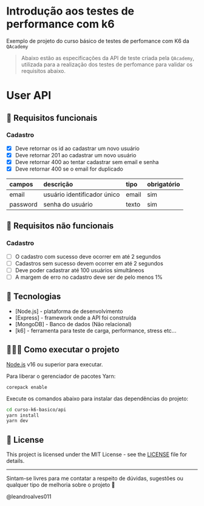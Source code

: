 # Introdução aos testes de performance com k6

Exemplo de projeto do curso básico de testes de perfomance com K6 da `QAcademy`

> Abaixo estão as especificações da API de teste criada pela `QAcademy`, utilizada para a realização dos testes de perfomance para validar os requisitos abaixo.

# User API

## 🔖 Requisitos funcionais

### Cadastro

- [x] Deve retornar os id ao cadastrar um novo usuário
- [x] Deve retornar 201 ao cadastrar um novo usuário
- [x] Deve retornar 400 ao tentar cadastrar sem email e senha
- [x] Deve retornar 400 se o email for duplicado

| campos   | descrição                   | tipo  | obrigatório |
| :------- | :-------------------------- | :---- | :---------- |
| email    | usuário identificador único | email | sim         |
| password | senha do usuário            | texto | sim         |

## 🔖 Requisitos não funcionais

### Cadastro

- [ ] O cadastro com sucesso deve ocorrer em até 2 segundos
- [ ] Cadastros sem sucesso devem ocorrer em até 2 segundos
- [ ] Deve poder cadastrar até 100 usuários simultâneos
- [ ] A margem de erro no cadastro deve ser de pelo menos 1%

## 🚀 Tecnologias

- [Node.js] - plataforma de desenvolvimento
- [Express] - framework onde a API foi construída
- [MongoDB] - Banco de dados (Não relacional)
- [k6] - ferramenta para teste de carga, performance, stress etc...

## 👨🏻‍💻 Como executar o projeto

[Node.js](https://nodejs.org/) v16 ou superior para executar.

Para liberar o gerenciador de pacotes Yarn:

```
corepack enable
```

Execute os comandos abaixo para instalar das dependências do projeto:

```sh
cd curso-k6-basico/api
yarn install
yarn dev
```

## 📝 License

This project is licensed under the MIT License - see the [LICENSE](LICENSE) file for details.

---

Sintam-se livres para me contatar a respeito de dúvidas, sugestões ou qualquer tipo de melhoria sobre o projeto 💚

@leandroalves011
